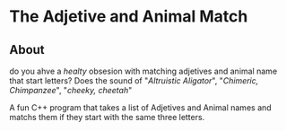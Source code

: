 # The Adjetive and Animal Match

## About
do you ahve a *healty* obsesion with matching adjetives and animal name that start letters? 
Does the sound of "*Altruistic Aligator*", "*Chimeric, Chimpanzee*", "*cheeky, cheetah*"

A fun C++ program that takes a list of Adjetives and Animal names and matchs them if they start with the same three letters.
